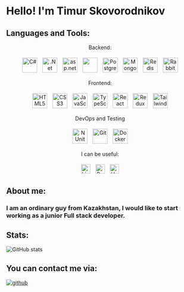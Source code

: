 # Hello! I'm Timur Skovorodnikov

## Languages and Tools:
<div align="center" class="technologies">

<p>Backend:</p>
<a href="https://docs.microsoft.com/en-us/dotnet/csharp/" target="_blank"><img style="margin: 5px" src="https://profilinator.rishav.dev/skills-assets/csharp-original.svg" alt="C#" height="40" /></a>  
<a href="https://dotnet.microsoft.com/download" target="_blank"><img style="margin: 5px" src="https://profilinator.rishav.dev/skills-assets/dotnetcore.png" alt=".Net Core" height="40" /></a>
<a href="https://en.wikipedia.org/wiki/ASP.NET_Core"><img style="margin: 5px" src="https://codeopinion.com/wp-content/uploads/2017/06/Bitmap-MEDIUM_ASP.NET-Core-MVC-Logo_2colors_Square_Boxed_RGB.png" alt="asp.net" height="40"/></a>
<a href="https://en.wikipedia.org/wiki/Entity_Framework"><img style="margin: 5px" src="https://codeopinion.com/wp-content/uploads/2017/10/Bitmap-MEDIUM_Entity-Framework-Core-Logo_2colors_Square_Boxed_RGB-150x150.png" alt=""ef core height="40"/></a>
<a href="https://www.postgresql.org/" target="_blank"><img style="margin: 5px" src="https://profilinator.rishav.dev/skills-assets/postgresql-original-wordmark.svg" alt="PostgreSQL" height="40" /></a>  
<a href="https://www.postgresql.org/" target="_blank"><img style="margin: 5px" src="https://profilinator.rishav.dev/skills-assets/mongodb-original-wordmark.svg" alt="MongoDb" height="40" /></a> 
<a href="https://redis.io/" target="_blank"><img style="margin: 5px" src="https://profilinator.rishav.dev/skills-assets/redis-original-wordmark.svg" alt="Redis" height="40" /></a>
<a href="https://www.rabbitmq.com/" target="_blank"><img style="margin: 5px" src="https://profilinator.rishav.dev/skills-assets/rabbitmq-icon.svg" alt="RabbitMQ" height="40" /></a>
<p>Frontend:</p>
<a href="https://en.wikipedia.org/wiki/HTML5" target="_blank"><img style="margin: 5px" src="https://profilinator.rishav.dev/skills-assets/html5-original-wordmark.svg" alt="HTML5" height="40" /></a>  
<a href="https://www.w3schools.com/css/" target="_blank"><img style="margin: 5px" src="https://profilinator.rishav.dev/skills-assets/css3-original-wordmark.svg" alt="CSS3" height="40" /></a>
<a href="https://www.javascript.com/" target="_blank"><img style="margin: 5px" src="https://profilinator.rishav.dev/skills-assets/javascript-original.svg" alt="JavaScript" height="40" /></a>  
<a href="https://www.typescriptlang.org/" target="_blank"><img style="margin: 5px" src="https://profilinator.rishav.dev/skills-assets/typescript-original.svg" alt="TypeScript" height="40" /></a>  
<a href="https://reactjs.org/" target="_blank"><img style="margin: 5px" src="https://profilinator.rishav.dev/skills-assets/react-original-wordmark.svg" alt="React" height="40" /></a>  
<a href="https://redux.js.org/" target="_blank"><img style="margin: 5px" src="https://profilinator.rishav.dev/skills-assets/redux-original.svg" alt="Redux" height="40" /></a>  
<a href="https://tailwindcss.com/" target="_blank"><img style="margin: 5px" src="https://avatars.githubusercontent.com/u/67109815?s=48&v=4" alt="Tailwind" height="40" /></a>  
<p>DevOps and Testing</p>
<a href="https://nunit.org/" target="_blank"><img style="margin: 5px" src="https://avatars.githubusercontent.com/u/2678858?s=200&v=4" alt="NUnit" height="40" /></a>
<a href="https://github.com/" target="_blank"><img style="margin: 5px" src="https://profilinator.rishav.dev/skills-assets/git-scm-icon.svg" alt="Git" height="40" /></a>
<a href="https://www.docker.com/" target="_blank"><img style="margin: 5px" src="https://profilinator.rishav.dev/skills-assets/docker-original-wordmark.svg" alt="Docker" height="40" /></a>
<p>I can be useful:</p>
<a href="https://www.linux.org/" target="_blank"><img style="margin: 5px" src="https://profilinator.rishav.dev/skills-assets/linux-original.svg" alt="Linux" height="25" /></a>
<a href="https://en.wikipedia.org/wiki/Bash_(Unix_shell)" target="_blank"><img style="margin: 5px" src="https://profilinator.rishav.dev/skills-assets/gnu_bash-icon.svg" alt="Bash" height="25" /></a>
<a href="https://unity.com/" target="_blank"><img style="margin: 5px" src="https://profilinator.rishav.dev/skills-assets/unity.png" alt="Unity" height="25" /></a>
</div>

## About me:
### I am an ordinary guy from Kazakhstan, I would like to start working as a junior Full stack developer.

## Stats:
![GitHub stats](https://github-readme-stats.vercel.app/api?username=TimurSkovorodnikov07&show_icons=true&theme=tokyonight)

## You can contact me via: 
<a href="https://github.com/TimurSkovorodnikov07" target="_blank">
<img src=https://img.shields.io/badge/github-%2324292e.svg?&style=for-the-badge&logo=github&logoColor=white alt=github style="margin-bottom: 5px;" />
</a>
